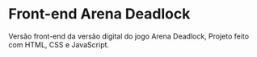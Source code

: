 # Front-end Arena Deadlock
Versão front-end da versão digital do jogo Arena Deadlock, Projeto feito com HTML, CSS e JavaScript.
